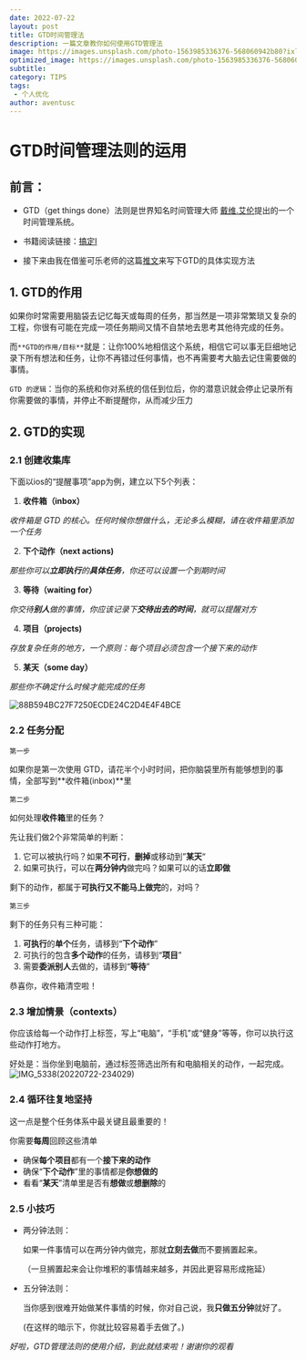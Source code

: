 ```yaml
---
date: 2022-07-22
layout: post
title: GTD时间管理法
description: 一篇文章教你如何使用GTD管理法
image: https://images.unsplash.com/photo-1563985336376-568060942b80?ixlib=rb-1.2.1&q=80&fm=jpg&crop=entropy&cs=tinysrgb&w=1080&fit=max&ixid=eyJhcHBfaWQiOjcwOTV9
optimized_image: https://images.unsplash.com/photo-1563985336376-568060942b80?ixlib=rb-1.2.1&q=80&fm=jpg&crop=entropy&cs=tinysrgb&w=1080&fit=max&ixid=eyJhcHBfaWQiOjcwOTV9
subtitle: 
category: TIPS
tags:
 - 个人优化
author: aventusc
---
```


# GTD时间管理法则的运用

## 前言：

- GTD（get things done）法则是世界知名时间管理大师 [戴维.艾伦](https://baike.sogou.com/v64606336.htm)提出的一个时间管理系统。

- 书籍阅读链接：[搞定I](https://weread.qq.com/web/bookDetail/c0e328b05cf118c0e998aee)

- 接下来由我在借鉴可乐老师的这篇[推文](https://twitter.com/xiaodotdo/status/1536342692409487360)来写下GTD的具体实现方法

## 1. GTD的作用

如果你时常需要用脑袋去记忆每天或每周的任务，那当然是一项非常繁琐又复杂的工程，你很有可能在完成一项任务期间又情不自禁地去思考其他待完成的任务。

而`**GTD的作用/目标**`就是：让你100%地相信这个系统，相信它可以事无巨细地记录下所有想法和任务，让你不再错过任何事情，也不再需要考大脑去记住需要做的事情。

`GTD 的逻辑`：当你的系统和你对系统的信任到位后，你的潜意识就会停止记录所有你需要做的事情，并停止不断提醒你，从而减少压力

## 2. GTD的实现

### 2.1 创建收集库

下面以ios的“提醒事项”app为例，建立以下5个列表：

1. **收件箱（inbox）**

*收件箱是 GTD 的核心。任何时候你想做什么，无论多么模糊，请在收件箱里添加一个任务*

2. **下个动作（next actions)** 

*那些你可以**立即执行**的**具体任务**，你还可以设置一个到期时间*

3. **等待（waiting for）** 

*你交待**别人**做的事情，你应该记录下**交待出去的时间**，就可以提醒对方*

4. **项目（projects)** 

*存放复杂任务的地方，一个原则：每个项目必须包含一个接下来的动作*

5. **某天（some day）**

*那些你不确定什么时候才能完成的任务*

![88B594BC27F7250ECDE24C2D4E4F4BCE](https://user-images.githubusercontent.com/90261136/180479484-55f7576b-6fb1-460c-b950-4a4e764da027.png)

### 2.2 任务分配

`第一步`

如果你是第一次使用 GTD，请花半个小时时间，把你脑袋里所有能够想到的事情，全部写到**收件箱(inbox)**里

`第二步`

如何处理**收件箱**里的任务？ 

先让我们做2个非常简单的判断： 

1. 它可以被执行吗？如果**不可行**，**删掉**或移动到”**某天**“
2. 如果可执行，可以在**两分钟内**做完吗？如果可以的话**立即做** 

剩下的动作，都属于**可执行又不能马上做完**的，对吗？

`第三步`

剩下的任务只有三种可能： 

1. **可执行**的**单个**任务，请移到“**下个动作**” 
2.  可执行的包含**多个动作**的任务，请移到“**项目**” 
3.  需要**委派别人**去做的，请移到“**等待**” 

恭喜你，收件箱清空啦！

### 2.3 增加情景（contexts）

你应该给每一个动作打上标签，写上“电脑”，“手机”或“健身”等等，你可以执行这些动作打地方。 

好处是：当你坐到电脑前，通过标签筛选出所有和电脑相关的动作，一起完成。
![IMG_5338(20220722-234029)](https://user-images.githubusercontent.com/90261136/180479573-da979271-1bd9-4651-bb1a-5ec5c06b15ae.JPG)

### 2.4 循环往复地坚持

这一点是整个任务体系中最关键且最重要的！

你需要**每周**回顾这些清单 

- 确保**每个项目**都有一个**接下来的动作**
- 确保“**下个动作**”里的事情都是**你想做的**
- 看看“**某天**”清单里是否有**想做**或**想删除**的

### 2.5 小技巧

- 两分钟法则：

  如果一件事情可以在两分钟内做完，那就**立刻去做**而不要搁置起来。

  （一旦搁置起来会让你堆积的事情越来越多，并因此更容易形成拖延）

- 五分钟法则：

  当你感到很难开始做某件事情的时候，你对自己说，我**只做五分钟**就好了。

  (在这样的暗示下，你就比较容易着手去做了。)
  

*好啦，GTD管理法则的使用介绍，到此就结束啦！谢谢你的观看*











